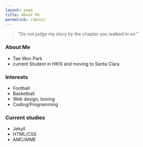 ```yaml
---
layout: page
title: About Me
permalink: /about/
---
```


> "Do not judge my story by the chapter you walked in on."

### About Me
- Tae Won Park 
- current Student in HKIS and moving to Santa Clara

### Interests
- Football
- Basketball
- Web design, boxing
- Coding/Programming

### Current studies
- Jekyll
- HTML/CSS
- AMC/AIME
